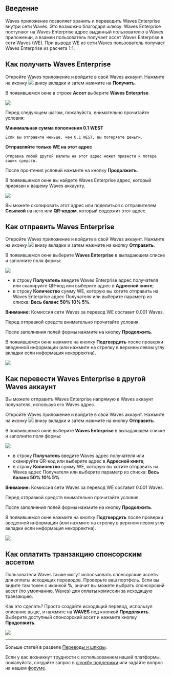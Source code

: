 ## Введение

Waves приложение позволяет хранить и переводить Waves Enterprise внутри сети Waves. Это возможно благодаря шлюзу: Waves Enterprise поступают на Waves Enterprise адрес выданный пользователю в Waves приложении, а взамен пользователь получает ассет Waves Enterprise в сети Waves (WE). При выводе WE из сети Waves пользователь получает Waves Enterprise из расчета 1:1.

## Как получить Waves Enterprise

Откройте Waves приложение и войдите в свой Waves аккаунт. Нажмите на иконку ![](/waves-client/mobile-apps/_assets/waves_transfers_ios_01.png) внизу вкладки и затем нажмите на **Получить**.

В появившемся окне в строке **Ассет** выберите **Waves Enterprise**.

![](/waves-client/mobile-apps/_assets/vostok_transfers_01.png)

Перед следующем шагом, пожалуйста, внимательно прочитайте условия:

**Минимальная сумма пополнения 0.1 WEST**
```
Если вы отправите меньше, чем 0.1 WEST, вы потеряете деньги.
```
**Отправляйте только WE на этот адрес**
```
Отправка любой другой валюты на этот адрес может привести к потере ваших средств.
```

После прочтения условий нажмите на кнопку **Продолжить**.

В появившемся окне вы найдете Waves Enterprise адрес, который привязан к вашему Waves аккаунту.

![](/waves-client/mobile-apps/_assets/vostok_transfers_02.png)

Вы можете скопировать этот адрес или поделиться с отправителем **Ссылкой** на него или **QR-кодом**, который содержит этот адрес.


## Как отправить Waves Enterprise

Откройте Waves приложение и войдите в свой Waves аккаунт. Нажмите на иконку ![](/waves-client/mobile-apps/_assets/waves_transfers_ios_01.png) внизу вкладки и затем нажмите на кнопку **Отправить**.

В появившемся окне выберите **Waves Enterprise** в выпадающем списке и заполните поля формы:

![](/waves-client/mobile-apps/_assets/vostok_transfers_03.png)

* в строку **Получатель** введите Waves Enterprise адрес получателя или сканируйте QR-код или выберите адрес в **Адресной книге**;
* в строку **Количество** сумму WE, которую вы хотите отправить на Waves Enterprise адрес Получателя или выберите параметр из списка: **Весь баланс 50% 10% 5%**.

**Внимание:** Комиссия сети Waves за перевод WE составит 0.001 Waves.

Перед отправкой средств внимательно прочитайте условия.

После заполнения полей формы нажмите на кнопку **Продолжить**.

В появившемся окне нажмите на кнопку **Подтвердить** после проверки введенной информации (или нажмите на стрелку в верхнем левом углу вкладки если информация некорректна).

![](/waves-client/mobile-apps/_assets/vostok_transfers_04.png)

## Как перевести Waves Enterprise в другой Waves аккаунт

Вы можете отправить Waves Enterprise напрямую в Waves аккаунт получателя, используя его Waves адрес.

Откройте Waves приложение и войдите в свой Waves аккаунт. Нажмите на иконку ![](/waves-client/mobile-apps/_assets/waves_transfers_ios_01.png) внизу вкладки и затем нажмите на кнопку **Отправить**.

В появившемся окне выберите **Waves Enterprise** в выпадающем списке и заполните поля формы:

![](/waves-client/mobile-apps/_assets/vostok_transfers_05.png)

* в строку **Получатель** введите Waves адрес получателя или сканируйте QR-код или выберите адрес в **Адресной книге**;
* в строку **Количество** сумму WE, которую вы хотите отправить на Waves адрес Получателя или выберите параметр из списка: **Весь баланс 50% 10% 5%**.

**Внимание:** Комиссия сети Waves за перевод WE составит 0.001 Waves.

Перед отправкой средств внимательно прочитайте условия.

После заполнения полей формы нажмите на кнопку **Продолжить**.

В появившемся окне нажмите на кнопку **Подтвердить** после проверки введенной информации (или нажмите на стрелку в верхнем левом углу вкладки если информация некорректна).

![](/waves-client/mobile-apps/_assets/vostok_transfers_06.png)

## Как оплатить транзакцию спонсорским ассетом

Пользователи Waves также могут использовать спонсорские ассеты для оплаты исходящих переводов. Проверьте ваш портфель. Если вы видите там токен с иконкой **%**, значит вы можете выбрать спонсорский ассет (по умолчанию, Waves) для оплаты комиссии за исходящую транзакцию.

Как это сделать? Просто создайте исходящий перевод, используя описание выше, и нажмите на **WAVES** под кнопкой **Продолжить**. Выберите доступный спонсорский ассет и нажмите кнопку **Продолжить**.

![](/waves-client/mobile-apps/_assets/transaction_fee.png)

___

Больше статей в разделе [Переводы и шлюзы](/waves-client/mobile-apps/iOS/wallet-management.md).

Если у вас возникнут трудности с использованием нашей платформы, пожалуйста, создайте запрос в [службу поддержки](https://support.wavesplatform.com/) или задайте вопрос на нашем [форуме](https://forum.wavesplatform.com/).
